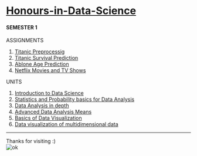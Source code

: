 # [Honours-in-Data-Science](https://learning.oreilly.com/library/view/data-science-from/9781491901410/ch01.html#introduction)

#### SEMESTER 1 

ASSIGNMENTS
1. [Titanic Preprocessig](https://github.com/maneprajakta/Honours-in-Data-Science/tree/main/SEM1/Assignments/1.Titanic_Preprocessig)
2. [Titanic Survival Prediction]()
3. [Ablone Age Prediction](https://github.com/maneprajakta/Honours-in-Data-Science/tree/main/SEM1/Assignments/3.Ablone_Age_Prediction)
4. [Netflix Movies and TV Shows](https://github.com/maneprajakta/Honours-in-Data-Science/tree/main/SEM1/Assignments/4.Netflix%20Movies%20and%20TV%20Shows)

UNITS
1. [Introduction to Data Science](https://github.com/maneprajakta/Honours-in-Data-Science/tree/main/SEM1/Unit1)
2. [Statistics and Probability basics for Data Analysis](https://github.com/maneprajakta/Honours-in-Data-Science/tree/main/SEM1/Unit2)
3. [Data Analysis in depth](https://github.com/maneprajakta/Honours-in-Data-Science/tree/main/SEM1/Unit3)
4. [Advanced Data Analysis Means](https://github.com/maneprajakta/Honours-in-Data-Science/tree/main/SEM1/Unit4)
5. [Basics of Data Visualization](https://github.com/maneprajakta/Honours-in-Data-Science/tree/main/SEM1/Unit5)
6. [Data visualization of multidimensional data](https://github.com/maneprajakta/Honours-in-Data-Science/tree/main/SEM1/Unit6)


----------------------------
Thanks for visiting :)<br>
![ok](https://user-images.githubusercontent.com/57425995/112577192-e7d8be00-8e19-11eb-90b1-0e4f32d29f4d.jpg)





